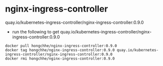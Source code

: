 # nginx-ingress-controller
quay.io/kubernetes-ingress-controller/nginx-ingress-controller:0.9.0

* run the following to get quay.io/kubernetes-ingress-controller/nginx-ingress-controller:0.9.0
```
docker pull hongchhe/nginx-ingress-controller:0.9.0
docker tag hongchhe/nginx-ingress-controller:0.9.0 quay.io/kubernetes-ingress-controller/nginx-ingress-controller:0.9.0
docker rmi hongchhe/nginx-ingress-controller:0.9.0
```